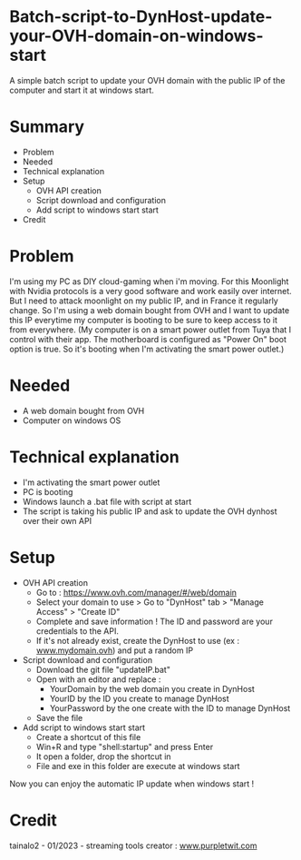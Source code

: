 # Batch-script-to-DynHost-update-your-OVH-domain-on-windows-start
A simple batch script to update your OVH domain with the public IP of the computer and start it at windows start.

# Summary
  - Problem
  - Needed
  - Technical explanation
  - Setup
    - OVH API creation
    - Script download and configuration
    - Add script to windows start start
  - Credit

# Problem
I'm using my PC as DIY cloud-gaming when i'm moving.
For this Moonlight with Nvidia protocols is a very good software and work easily over internet.
But I need to attack moonlight on my public IP, and in France it regularly change.
So I'm using a web domain bought from OVH and I want to update this IP everytime my computer is booting to be sure to keep access to it from everywhere.
(My computer is on a smart power outlet from Tuya that I control with their app. The motherboard is configured as "Power On" boot option is true. So it's booting when I'm activating the smart power outlet.)

# Needed
  - A web domain bought from OVH
  - Computer on windows OS

# Technical explanation
  - I'm activating the smart power outlet
  - PC is booting
  - Windows launch a .bat file with script at start
  - The script is taking his public IP and ask to update the OVH dynhost over their own API
  
# Setup
  - OVH API creation
    - Go to : https://www.ovh.com/manager/#/web/domain
    - Select your domain to use > Go to "DynHost" tab > "Manage Access" > "Create ID"
    - Complete and save information ! The ID and password are your credentials to the API.
    - If it's not already exist, create the DynHost to use (ex : www.mydomain.ovh) and put a random IP
  - Script download and configuration
    - Download the git file "updateIP.bat"
    - Open with an editor and replace :
      - YourDomain by the web domain you create in DynHost
      - YourID by the ID you create to manage DynHost
      - YourPassword by the one create with the ID to manage DynHost
    - Save the file
  - Add script to windows start start
    - Create a shortcut of this file
    - Win+R and type "shell:startup" and press Enter
    - It open a folder, drop the shortcut in
    - File and exe in this folder are execute at windows start

Now you can enjoy the automatic IP update when windows start !

# Credit
tainalo2 - 01/2023 - streaming tools creator : www.purpletwit.com
